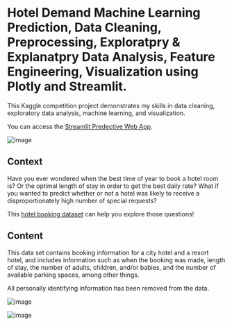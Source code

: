 # Hotel Demand Machine Learning Prediction, Data Cleaning, Preprocessing, Exploratpry & Explanatpry Data Analysis, Feature Engineering, Visualization using Plotly and Streamlit. 
This Kaggle competition project demonstrates my skills in data cleaning, exploratory data analysis, machine learning, and visualization.

You can access the [Streamlit Predective Web App](https://alymaatouk-hotel-demand-prediction-hotel-booking-f3hv27.streamlitapp.com/). 

![image](https://user-images.githubusercontent.com/115188345/194522143-69a7df95-6878-42d9-8a6b-1b14248fadec.png)

## Context 
Have you ever wondered when the best time of year to book a hotel room is? Or the optimal length of stay in order to get the best daily rate? What if you wanted to predict whether or not a hotel was likely to receive a disproportionately high number of special requests?

This [hotel booking dataset](https://www.kaggle.com/datasets/jessemostipak/hotel-booking-demand) can help you explore those questions!


## Content
This data set contains booking information for a city hotel and a resort hotel, and includes information such as when the booking was made, length of stay, the number of adults, children, and/or babies, and the number of available parking spaces, among other things.

All personally identifying information has been removed from the data.

![image](https://user-images.githubusercontent.com/115188345/194522870-01fe71e6-e25c-47b4-895a-bd03679899d6.png)

![image](https://user-images.githubusercontent.com/115188345/194523310-a15f23d0-d024-4cfe-b90f-4b363f8a7f71.png)
